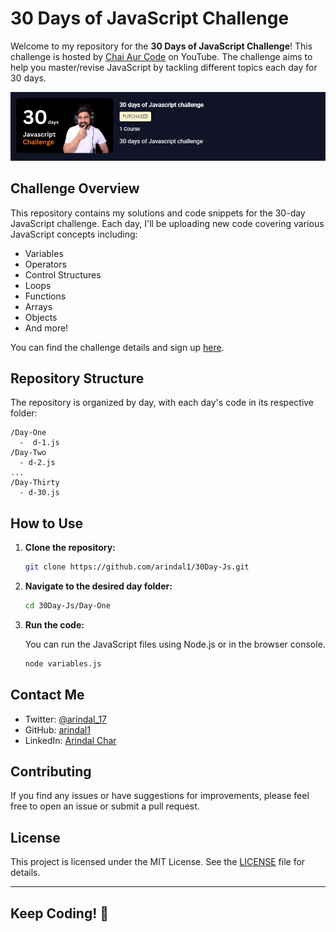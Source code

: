 # 30 Days of JavaScript Challenge

Welcome to my repository for the **30 Days of JavaScript Challenge**! This challenge is hosted by [Chai Aur Code](https://www.youtube.com/@chaiaurcode) on YouTube. The challenge aims to help you master/revise JavaScript by tackling different topics each day for 30 days.

![image](res/1.png)

## Challenge Overview

This repository contains my solutions and code snippets for the 30-day JavaScript challenge. Each day, I'll be uploading new code covering various JavaScript concepts including:

- Variables
- Operators
- Control Structures
- Loops
- Functions
- Arrays
- Objects
- And more!

You can find the challenge details and sign up [here](https://courses.chaicode.com/learn/batch/30-days-of-Javascript-challenge).

## Repository Structure

The repository is organized by day, with each day's code in its respective folder:

```
/Day-One
  -  d-1.js
/Day-Two
  - d-2.js
...
/Day-Thirty
  - d-30.js
```

## How to Use

1. **Clone the repository:**

   ```bash
   git clone https://github.com/arindal1/30Day-Js.git
   ```

2. **Navigate to the desired day folder:**

   ```bash
   cd 30Day-Js/Day-One
   ```

3. **Run the code:**

   You can run the JavaScript files using Node.js or in the browser console.

   ```bash
   node variables.js
   ```

## Contact Me

- Twitter: [@arindal_17](https://twitter.com/arindal_17)
- GitHub: [arindal1](https://github.com/arindal1)
- LinkedIn: [Arindal Char](https://www.linkedin.com/in/arindalchar)

## Contributing

If you find any issues or have suggestions for improvements, please feel free to open an issue or submit a pull request.

## License

This project is licensed under the MIT License. See the [LICENSE](LICENSE) file for details.

---

## Keep Coding! 🚀
